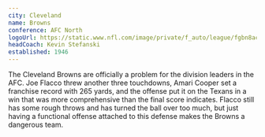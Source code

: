 ```yaml
---
city: Cleveland
name: Browns
conference: AFC North
logoUrl: https://static.www.nfl.com/image/private/f_auto/league/fgbn8acp4opvyxk13dcy
headCoach: Kevin Stefanski
established: 1946
---
```


The Cleveland Browns are officially a problem for the division leaders in the AFC. Joe Flacco threw another three touchdowns, Amari Cooper set a franchise record with 265 yards, and the offense put it on the Texans in a win that was more comprehensive than the final score indicates. Flacco still has some rough throws and has turned the ball over too much, but just having a functional offense attached to this defense makes the Browns a dangerous team.
